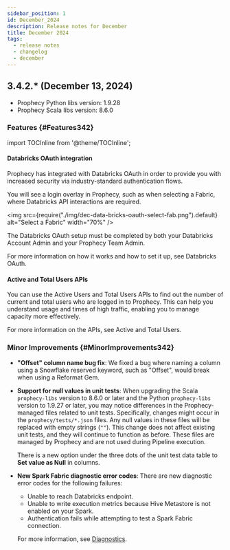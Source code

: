 ```yaml
---
sidebar_position: 1
id: December_2024
description: Release notes for December
title: December 2024
tags:
  - release notes
  - changelog
  - december
---
```


## 3.4.2.\* (December 13, 2024)

- Prophecy Python libs version: 1.9.28
- Prophecy Scala libs version: 8.6.0

### Features {#Features342}

import TOCInline from '@theme/TOCInline';

<TOCInline toc={toc}
  minHeadingLevel={4}
  maxHeadingLevel={4}
/>

#### Databricks OAuth integration

Prophecy has integrated with Databricks OAuth in order to provide you with increased security via industry-standard authentication flows.

You will see a login overlay in Prophecy, such as when selecting a Fabric, where Databricks API interactions are required.

<img
src={require("./img/dec-data-bricks-oauth-select-fab.png").default}
alt="Select a Fabric"
width="70%"
/>

The Databricks OAuth setup must be completed by both your Databricks Account Admin and your Prophecy Team Admin.

For more information on how it works and how to set it up, see Databricks OAuth.

#### Active and Total Users APIs

You can use the Active Users and Total Users APIs to find out the number of current and total users who are logged in to Prophecy. This can help you understand usage and times of high traffic, enabling you to manage capacity more effectively.

For more information on the APIs, see Active and Total Users.

### Minor Improvements {#MinorImprovements342}

- **"Offset" column name bug fix**: We fixed a bug where naming a column using a Snowflake reserved keyword, such as "Offset", would break when using a Reformat Gem.

- **Support for null values in unit tests**: When upgrading the Scala `prophecy-libs` version to 8.6.0 or later and the Python `prophecy-libs` version to 1.9.27 or later, you may notice differences in the Prophecy-managed files related to unit tests. Specifically, changes might occur in the `prophecy/tests/*.json` files. Any null values in these files will be replaced with empty strings (`""`). This change does not affect existing unit tests, and they will continue to function as before. These files are managed by Prophecy and are not used during Pipeline execution.

  There is a new option under the three dots of the unit test data table to **Set value as Null** in columns.

- **New Spark Fabric diagnostic error codes**: There are new diagnostic error codes for the following failures:

  - Unable to reach Databricks endpoint.
  - Unable to write execution metrics because Hive Metastore is not enabled on your Spark.
  - Authentication fails while attempting to test a Spark Fabric connection.

  For more information, see [Diagnostics](../../Spark/fabrics/diagnostics.md).
